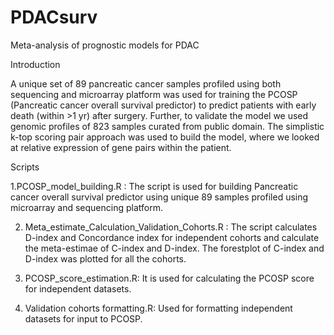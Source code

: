 # PDACsurv
Meta-analysis of prognostic models for PDAC

Introduction

A unique set of 89 pancreatic cancer samples profiled using both sequencing and microarray platform was used for training the PCOSP (Pancreatic cancer overall survival predictor) to predict patients with early death (within >1 yr) after surgery. Further, to validate the model we used genomic profiles of 823 samples curated from public domain. The simplistic k-top scoring pair approach was used to build the model, where we looked at relative expression of gene pairs within the patient. 

Scripts

1.PCOSP_model_building.R : The script is used for building Pancreatic cancer overall survival predictor using unique 89 samples profiled using microarray and sequencing platform.

2. Meta_estimate_Calculation_Validation_Cohorts.R : The script calculates D-index and Concordance index for independent cohorts and calculate the meta-estimae of C-index and D-index. The forestplot of C-index and D-index was plotted for all the cohorts.

3. PCOSP_score_estimation.R: It is used for calculating the PCOSP score for independent datasets.

4. Validation cohorts formatting.R: Used for formatting independent datasets for input to PCOSP.



